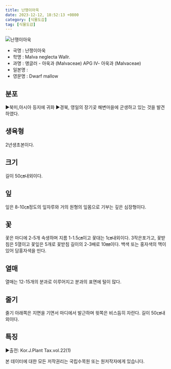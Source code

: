 ```yaml
---
title: 난쟁이아욱
date: 2023-12-12, 18:52:13 +0800
category: [식물도감]
tag: [식물도감]
---
```




![난쟁이아욱](http://www.nature.go.kr/fileUpload/plants/basic/Malvaceae/Malva/2333/2333_1_th2.jpg)
- 국명 : 난쟁이아욱
- 학명 : Malva neglecta Wallr.
- 과명 : 앵글러 - 아욱과 (Malvaceae) APG Ⅳ- 아욱과 (Malvaceae)
- 일본명 : 
- 영문명 : Dwarf mallow


## 분포
▶북미,아시아 등지에 귀화▶경북, 영일의 장기곶 해변마을에 군생하고 있는 것을 발견하였다.
## 생육형
2년생초본이다.
## 크기
길이 50㎝내외이다.
## 잎
잎은 8-10㎝정도의 잎자루와 거의 원형의 잎몸으로 기부는 깊은 심장형이다.
## 꽃
꽃은 마디에 2-5개 속생하며 지름 1-1.5㎝이고 꽃대는 1㎝내외이다.3작은포가고, 꽃받침은 5열이고 꽃잎은 5개로 꽃받침 길이의 2-3배로 10㎜이다. 백색 또는 홍자색의 맥이 있어 담홍자색을 띤다.
## 열매
열매는 12-15개의 분과로 이루어지고 분과의 표면에 털이 많다.
## 줄기
줄기 아래쪽은 지면을 기면서 마디에서 발근하며 윗쪽은 비스듬히 자란다.  길이 50㎝내외이다.
## 특징
▶출전: Kor.J.Plant Tax.vol.22(1)






본 데이터에 대한 모든 저작권리는 국립수목원 또는 원저작자에게 있습니다.
